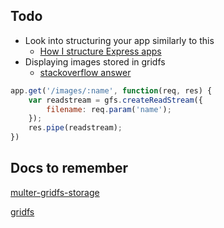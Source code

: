 ## Todo

- Look into structuring your app similarly to this
  - [How I structure Express apps](https://kentcdodds.com/blog/how-i-structure-express-apps)
- Displaying images stored in gridfs
  - [stackoverflow answer](https://stackoverflow.com/questions/31197463/nodejs-display-image-stored-in-gridfs-to-html)

```js
app.get('/images/:name', function(req, res) {
    var readstream = gfs.createReadStream({
        filename: req.param('name');
    });
    res.pipe(readstream);
})
```

## Docs to remember

[multer-gridfs-storage](https://www.npmjs.com/package/multer-gridfs-storage)

[gridfs](https://www.npmjs.com/package/gridfs)

